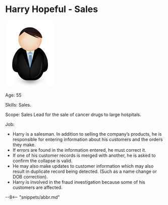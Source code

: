 <!-- SPDX-License-Identifier: CC-BY-4.0 -->
<!-- Copyright Contributors to the ODPi Egeria project. -->

# Harry Hopeful - Sales

![Icon](harry-hopeful.png)

Age: 55

Skills: Sales.

Scope: Sales Lead for the sale of cancer drugs to large hospitals.

Job:

* Harry is a salesman. In addition to selling the company’s products, he is responsible for entering information about his customers and the orders they make.
* If errors are found in the information entered, he must correct it.
* If one of his customer records is merged with another, he is asked to confirm the collapse is valid.
* He may also make updates to customer information which may also result in duplicate record being detected. (Such as a name change or DOB correction). 
* Harry is involved in the fraud investigation because some of his customers are affected.

--8<-- "snippets/abbr.md"